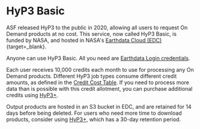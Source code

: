 # HyP3 Basic

ASF released HyP3 to the public in 2020, allowing all users to request On Demand products at no cost. 
This service, now called HyP3 Basic, is funded by NASA, and hosted in 
NASA's [Earthdata Cloud (EDC)](https://www.earthdata.nasa.gov/about/earthdata-cloud-evolution "https://www.earthdata.nasa.gov/about/earthdata-cloud-evolution" ){target=_blank}. 

Anyone can use HyP3 Basic. All you need are 
[Earthdata Login credentials](../using/authentication.md#earthdata-login-edl "Jump to EDL Documentation"). 

Each user receives 10,000 credits each month to use for processing any On Demand products. Different HyP3 job types 
consume different credit amounts, as defined in the 
[Credit Cost Table](../using/credits.md#credit-cost-table "Jump to the Credit Cost Table on the Credits Documentation page"). 
If you need to process more data than is possible with this credit allotment, you can purchase additional credits using 
[HyP3+](hyp3_plus.md "Jump to HyP3+ Documentation"). 

Output products are hosted in an S3 bucket in EDC, and are retained for 14 days before being deleted. 
For users who need more time to download products, consider using [HyP3+](hyp3_plus.md "Jump to HyP3+ Documentation"), 
which has a 30-day retention period.
